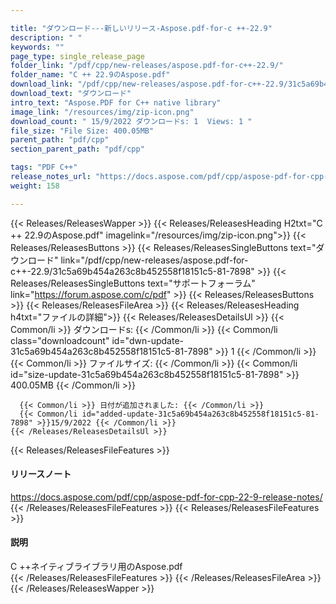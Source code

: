 ```yaml
---

title: "ダウンロード---新しいリリース-Aspose.pdf-for-c ++-22.9"
description: " "
keywords: ""
page_type: single_release_page
folder_link: "/pdf/cpp/new-releases/aspose.pdf-for-c++-22.9/"
folder_name: "C ++ 22.9のAspose.pdf"
download_link: "/pdf/cpp/new-releases/aspose.pdf-for-c++-22.9/31c5a69b454a263c8b452558f18151c5-81-7898"
download_text: "ダウンロード"
intro_text: "Aspose.PDF for C++ native library"
image_link: "/resources/img/zip-icon.png"
download_count: " 15/9/2022 ダウンロードs: 1  Views: 1 "
file_size: "File Size: 400.05MB"
parent_path: "pdf/cpp"
section_parent_path: "pdf/cpp"

tags: "PDF C++"
release_notes_url: "https://docs.aspose.com/pdf/cpp/aspose-pdf-for-cpp-22-9-release-notes/"
weight: 158

---
```


{{< Releases/ReleasesWapper >}}
  {{< Releases/ReleasesHeading H2txt="C ++ 22.9のAspose.pdf" imagelink="/resources/img/zip-icon.png">}}
  {{< Releases/ReleasesButtons >}}
    {{< Releases/ReleasesSingleButtons text="ダウンロード" link="/pdf/cpp/new-releases/aspose.pdf-for-c++-22.9/31c5a69b454a263c8b452558f18151c5-81-7898" >}}
    {{< Releases/ReleasesSingleButtons text="サポートフォーラム" link="https://forum.aspose.com/c/pdf" >}}
  {{< Releases/ReleasesButtons >}}
  {{< Releases/ReleasesFileArea >}}
    {{< Releases/ReleasesHeading h4txt="ファイルの詳細">}}
    {{< Releases/ReleasesDetailsUl >}}
      {{< Common/li >}} ダウンロードs: {{< /Common/li >}}
      {{< Common/li class="downloadcount" id="dwn-update-31c5a69b454a263c8b452558f18151c5-81-7898" >}} 1 {{< /Common/li >}}
      {{< Common/li >}} ファイルサイズ: {{< /Common/li >}}
      {{< Common/li id="size-update-31c5a69b454a263c8b452558f18151c5-81-7898" >}} 400.05MB {{< /Common/li >}}

      {{< Common/li >}} 日付が追加されました: {{< /Common/li >}}
      {{< Common/li id="added-update-31c5a69b454a263c8b452558f18151c5-81-7898" >}}15/9/2022 {{< /Common/li >}}
    {{< /Releases/ReleasesDetailsUl >}}

  {{< Releases/ReleasesFileFeatures >}}
      <h4>リリースノート</h4><div><a href='https://docs.aspose.com/pdf/cpp/aspose-pdf-for-cpp-22-9-release-notes/'>https://docs.aspose.com/pdf/cpp/aspose-pdf-for-cpp-22-9-release-notes/</a></div>
  {{< /Releases/ReleasesFileFeatures >}}
  {{< Releases/ReleasesFileFeatures >}}
      <h4>説明</h4><div class="HTMLDescription">C ++ネイティブライブラリ用のAspose.pdf</div>
  {{< /Releases/ReleasesFileFeatures >}}
 {{< /Releases/ReleasesFileArea >}}
{{< /Releases/ReleasesWapper >}}


